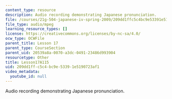 ```yaml
---
content_type: resource
description: Audio recording demonstrating Japanese pronunciation.
file: /courses/21g-504-japanese-iv-spring-2009/209dd1ffc5c4bc9e53391e5190723af1_Lesson17A115.mp3
file_type: audio/mpeg
learning_resource_types: []
license: https://creativecommons.org/licenses/by-nc-sa/4.0/
ocw_type: OCWFile
parent_title: Lesson 17
parent_type: CourseSection
parent_uid: 20539a8a-0070-a3dc-0491-23486d993904
resourcetype: Other
title: Lesson17A115
uid: 209dd1ff-c5c4-bc9e-5339-1e5190723af1
video_metadata:
  youtube_id: null
---
```

Audio recording demonstrating Japanese pronunciation.